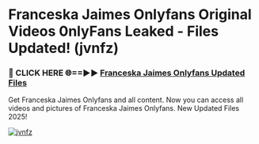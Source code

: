 # Franceska Jaimes Onlyfans Original Videos 0nlyFans Leaked - Files Updated! (jvnfz)

<h3>🔴 CLICK HERE 🌐==►► <a href="https://tinyurl.com/2m67pmp6" rel="nofollow">Franceska Jaimes Onlyfans Updated Files</a></h3>

Get Franceska Jaimes Onlyfans and all content. Now you can access all videos and pictures of Franceska Jaimes Onlyfans. New Updated Files 2025!

[![jvnfz](https://i.imgur.com/H4QAA4z.gif)](https://tinyurl.com/2m67pmp6)